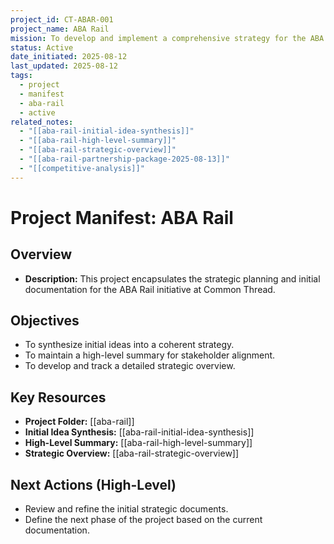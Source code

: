 ```yaml
---
project_id: CT-ABAR-001
project_name: ABA Rail
mission: To develop and implement a comprehensive strategy for the ABA Rail project, focusing on initial synthesis, high-level summaries, and strategic overviews.
status: Active
date_initiated: 2025-08-12
last_updated: 2025-08-12
tags:
  - project
  - manifest
  - aba-rail
  - active
related_notes:
  - "[[aba-rail-initial-idea-synthesis]]"
  - "[[aba-rail-high-level-summary]]"
  - "[[aba-rail-strategic-overview]]"
  - "[[aba-rail-partnership-package-2025-08-13]]"
  - "[[competitive-analysis]]"
---
```

# Project Manifest: ABA Rail

## Overview
*   **Description:** This project encapsulates the strategic planning and initial documentation for the ABA Rail initiative at Common Thread.

## Objectives
*   To synthesize initial ideas into a coherent strategy.
*   To maintain a high-level summary for stakeholder alignment.
*   To develop and track a detailed strategic overview.

## Key Resources
*   **Project Folder:** [[aba-rail]]
*   **Initial Idea Synthesis:** [[aba-rail-initial-idea-synthesis]]
*   **High-Level Summary:** [[aba-rail-high-level-summary]]
*   **Strategic Overview:** [[aba-rail-strategic-overview]]

## Next Actions (High-Level)
*   Review and refine the initial strategic documents.
*   Define the next phase of the project based on the current documentation.
